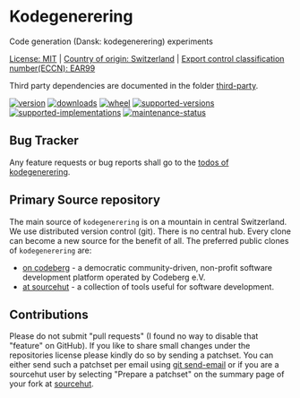 # Kodegenerering

Code generation (Dansk: kodegenerering) experiments

[License: MIT](https://git.sr.ht/~sthagen/kodegenerering/tree/default/item/LICENSE) |
[Country of origin: Switzerland](https://git.sr.ht/~sthagen/kodegenerering/tree/default/item/COUNTRY-OF-ORIGIN) |
[Export control classification number(ECCN): EAR99](https://git.sr.ht/~sthagen/kodegenerering/tree/default/item/EXPORT-CONTROL-CLASSIFICATION-NUMBER)

Third party dependencies are documented in the folder [third-party](third-party/README.md).

[![version](https://img.shields.io/pypi/v/kodegenerering.svg?style=flat)](https://pypi.python.org/pypi/kodegenerering/)
[![downloads](https://static.pepy.tech/badge/kodegenerering/month)](https://pepy.tech/project/kodegenerering)
[![wheel](https://img.shields.io/pypi/wheel/kodegenerering.svg?style=flat)](https://pypi.python.org/pypi/kodegenerering/)
[![supported-versions](https://img.shields.io/pypi/pyversions/kodegenerering.svg?style=flat)](https://pypi.python.org/pypi/kodegenerering/)
[![supported-implementations](https://img.shields.io/pypi/implementation/kodegenerering.svg?style=flat)](https://pypi.python.org/pypi/kodegenerering/)
[![maintenance-status](https://img.shields.io/github/commit-activity/y/sthagen/kodegenerering.svg?style=flat)](https://git.sr.ht/~sthagen/kodegenerering/log)

## Bug Tracker

Any feature requests or bug reports shall go to the [todos of kodegenerering](https://todo.sr.ht/~sthagen/kodegenerering).

## Primary Source repository

The main source of `kodegenerering` is on a mountain in central Switzerland.
We use distributed version control (git).
There is no central hub.
Every clone can become a new source for the benefit of all.
The preferred public clones of `kodegenerering` are:

* [on codeberg](https://codeberg.org/sthagen/kodegenerering) - a democratic community-driven, non-profit software development platform operated by Codeberg e.V.
* [at sourcehut](https://git.sr.ht/~sthagen/kodegenerering) - a collection of tools useful for software development.

## Contributions

Please do not submit "pull requests" (I found no way to disable that "feature" on GitHub).
If you like to share small changes under the repositories license please kindly do so by sending a patchset.
You can either send such a patchset per email using [git send-email](https://git-send-email.io) or 
if you are a sourcehut user by selecting "Prepare a patchset" on the summary page of your fork at [sourcehut](https://git.sr.ht/).
